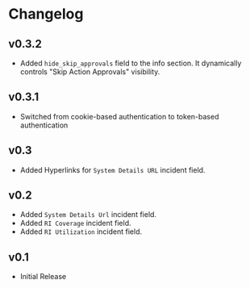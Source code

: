# Changelog

## v0.3.2

- Added `hide_skip_approvals` field to the info section. It dynamically controls "Skip Action Approvals" visibility.

## v0.3.1

- Switched from cookie-based authentication to token-based authentication

## v0.3

- Added Hyperlinks for `System Details URL` incident field.

## v0.2

- Added `System Details Url` incident field.
- Added `RI Coverage` incident field.
- Added `RI Utilization` incident field.

## v0.1

- Initial Release
